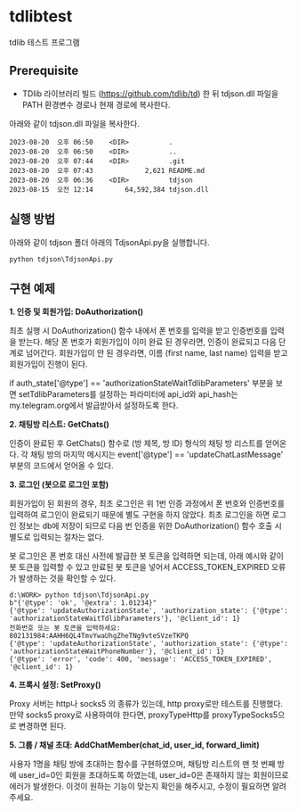# tdlibtest

tdlib 테스트 프로그램

## Prerequisite

* TDlib 라이브러리 빌드 (https://github.com/tdlib/td) 한 뒤 tdjson.dll 파일을 PATH 환경변수 경로나 현재 경로에 복사한다.

아래와 같이 tdjson.dll 파일을 복사한다.
```
2023-08-20  오후 06:50    <DIR>          .
2023-08-20  오후 06:50    <DIR>          ..
2023-08-20  오후 07:44    <DIR>          .git
2023-08-20  오후 07:43             2,621 README.md
2023-08-20  오후 06:36    <DIR>          tdjson
2023-08-15  오전 12:14        64,592,384 tdjson.dll
```

## 실행 방법

아래와 같이 tdjson 폴더 아래의 TdjsonApi.py을 실행합니다.
```
python tdjson\TdjsonApi.py
```

## 구현 예제

**1. 인증 및 회원가입: DoAuthorization()**

최초 실행 시 DoAuthorization() 함수 내에서 폰 번호를 입력을 받고 인증번호를 입력을 받는다.
해당 폰 번호가 회원가입이 이미 완료 된 경우라면, 인증이 완료되고 다음 단계로 넘어간다.
회원가입이 안 된 경우라면, 이름 (first name, last name) 입력을 받고 회원가입이 진행이 된다.

if auth_state['@type'] == 'authorizationStateWaitTdlibParameters' 부분을 보면 setTdlibParameters를 설정하는 파라미터에 api_id와 api_hash는 my.telegram.org에서 발급받아서 설정하도록 한다.

**2. 채팅방 리스트: GetChats()**

인증이 완료된 후 GetChats() 함수로 (방 제목, 방 ID) 형식의 채팅 방 리스트를 얻어온다.
각 채팅 방의 마지막 메시지는 event['@type'] == 'updateChatLastMessage' 부분의 코드에서 얻어올 수 있다.

**3. 로그인 (봇으로 로그인 포함)**

회원가입이 된 회원의 경우, 최초 로그인은 위 1번 인증 과정에서 폰 번호와 인증번호를 입력하여 로그인이 완료되기 때문에 별도 구현을 하지 않았다.
최초 로그인을 하면 로그인 정보는 db에 저장이 되므로 다음 번 인증을 위한 DoAuthorization() 함수 호출 시 별도로 입력되는 절차는 없다.

봇 로그인은 폰 번호 대신 사전에 발급한 봇 토큰을 입력하면 되는데, 아래 예시와 같이 봇 토큰을 입력할 수 있고 만료된 봇 토큰을 넣어서 ACCESS_TOKEN_EXPIRED 오류가 발생하는 것을 확인할 수 있다.
```
d:\WORK> python tdjson\TdjsonApi.py
b"{'@type': 'ok', '@extra': 1.01234}"
{'@type': 'updateAuthorizationState', 'authorization_state': {'@type': 'authorizationStateWaitTdlibParameters'}, '@client_id': 1}
전화번호 또는 봇 토큰을 입력하세요: 802131984:AAHH6QL4TmvYwaUhgZheTNg9vteSVzeTKPQ
{'@type': 'updateAuthorizationState', 'authorization_state': {'@type': 'authorizationStateWaitPhoneNumber'}, '@client_id': 1}
{'@type': 'error', 'code': 400, 'message': 'ACCESS_TOKEN_EXPIRED', '@client_id': 1}
```

**4. 프록시 설정: SetProxy()**

Proxy 서버는 http나 socks5 의 종류가 있는데, http proxy로만 테스트를 진행했다.
만약 socks5 proxy로 사용하여야 한다면, proxyTypeHttp를 proxyTypeSocks5으로 변경하면 된다.

**5. 그룹 / 채널 초대: AddChatMember(chat_id, user_id, forward_limit)**

사용자 1명을 채팅 방에 초대하는 함수를 구현하였으며, 채팅방 리스트의 맨 첫 번째 방에 user_id=0인 회원을 초대하도록 하였는데, user_id=0은 존재하지 않는 회원이므로 에러가 발생한다.
이것이 원하는 기능이 맞는지 확인을 해주시고, 수정이 필요하면 알려주세요.
